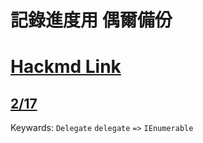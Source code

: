 # 記錄進度用 偶爾備份
# [Hackmd Link](https://hackmd.io/@qFAJdSGFTWmS4XvD3xDFNQ)
## [2/17](https://hackmd.io/@qFAJdSGFTWmS4XvD3xDFNQ/H1s6JioJq#)
Keywards: `Delegate` `delegate` `=>` `IEnumerable` 

